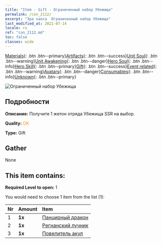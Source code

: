 ```yaml
---
title: "Item - Gift - Ограниченный набор Убежища"
permalink: /con_2112/
excerpt: "Эра хаоса  Ограниченный набор Убежища"
last_modified_at: 2021-07-14
locale: ru
ref: "con_2112.md"
toc: false
classes: wide
---
```

 [Materials](/ItemsRU/){: .btn .btn--primary}[Artifacts](/ItemsRU/Artifacts/){: .btn .btn--success}[Unit Soul](/ItemsRU/UnitSoul/){: .btn .btn--warning}[Unit Awakening](/ItemsRU/UnitAwakening/){: .btn .btn--danger}[Hero Soul](/ItemsRU/HeroSoul/){: .btn .btn--info}[Hero Skill](/ItemsRU/HeroSkill/){: .btn .btn--primary}[Gift](/ItemsRU/Gift/){: .btn .btn--success}[Event related](/ItemsRU/Events/){: .btn .btn--warning}[Avatars](/ItemsRU/Avatars/){: .btn .btn--danger}[Consumables](/ItemsRU/Consumables/){: .btn .btn--info}[Unknown](/ItemsRU/Unknown/){: .btn .btn--primary}

 ![Ограниченный набор Убежища](/images/t/i_994010.png)

## Подробности
 **Описание:** Получите 1 жетон отряда Убежища SSR на выбор.

 **Quality:** <span style="color: #FF8C00">OK</span>

 **Type:** Gift

## Gather

  None

## This item contains:

 **Required Level to open:** 1

 You would need to choose 1 item from the list (1):

  | Nr | Amount |     Item    |
  |:---|:-------|:------------|
  | 1 |  **1x** | [Панцирный дракон](/ItemsRU/unt_278/) |  | 
  | 2 |  **1x** | [Регнанский лучник](/ItemsRU/unt_274/) |  | 
  | 3 |  **1x** | [Повелитель акул](/ItemsRU/unt_281/) |  | 
